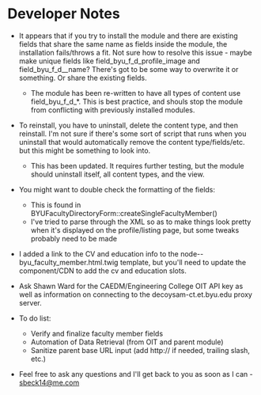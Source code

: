# Developer Notes

* It appears that if you try to install the module and there are existing fields that share the same name as fields inside the module, the installation fails/throws a fit. Not sure how to resolve this issue - maybe make unique fields like field_byu_f_d_profile_image and field_byu_f_d__name? There's got to be some way to overwrite it or something. Or share the existing fields.
  * The module has been re-written to have all types of content use field_byu_f_d_*. This is best practice, and shouls stop the module from conflicting with previously installed modules.

* To reinstall, you have to uninstall, delete the content type, and then reinstall. I'm not sure if there's some sort of script that runs when you uninstall that would automatically remove the content type/fields/etc. but this might be something to look into.
  * This has been updated. It requires further testing, but the module should uninstall itself, all content types, and the view.

* You might want to double check the formatting of the fields:
  * This is found in BYUFacultyDirectoryForm::createSingleFacultyMember()
  * I've tried to parse through the XML so as to make things look pretty when it's displayed on the profile/listing page, but some tweaks probably need to be made

* I added a link to the CV and education info to the node--byu_faculty_member.html.twig template, but you'll need to update the component/CDN to add the cv and education slots.

* Ask Shawn Ward for the CAEDM/Engineering College OIT API key as well as information on connecting to the decoysam-ct.et.byu.edu proxy server. 

* To do list:
  * Verify and finalize faculty member fields
  * Automation of Data Retrieval (from OIT and parent module)
  * Sanitize parent base URL input (add http:// if needed, trailing slash, etc.)

* Feel free to ask any questions and I'll get back to you as soon as I can - sbeck14@me.com
